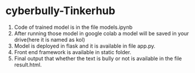 # cyberbully-Tinkerhub
1. Code of trained model is in the file models.ipynb
2. After running those model in google colab a model will be saved in your drive(here it is named as kol)
3. Model is deployed in flask and it is available in file app.py.
4. Front end framework is available in static folder.
5. Final output that whether the text is bully or not is available in the file result.html.
